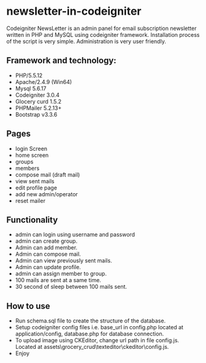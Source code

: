 # newsletter-in-codeigniter

Codeigniter NewsLetter is an admin panel for email subscription newsletter written in PHP and MySQL using codeigniter framework. Installation process of the script is very simple. Administration is very user friendly. 

Framework and technology:
-----------------

* PHP/5.5.12
* Apache/2.4.9 (Win64) 
* Mysql 5.6.17
* Codeigniter  3.0.4
* Glocery curd  1.5.2
* PHPMailer  5.2.13+
* Bootstrap v3.3.6

Pages
-----------------

* login Screen
* home screen
* groups
* members
* compose mail (draft mail)
* view sent mails
* edit profile page
* add new admin/operator
* reset mailer

Functionality
-----------------

-	admin can login using username and password
-	admin can create group.
-	Admin can add member.
-	Admin can compose mail.
-	Admin can view previously sent mails.
-	Admin can update profile.
-	admin can assign member to group.
-	100 mails are sent at a same time.
-	30 second of sleep between 100 mails sent.

How to use
-----------------

* Run schema.sql file to create the structure of the database.
* Setup codeigniter config files i.e. base_url in  config.php located at  application/config, database.php for database connection.
* To upload image using CKEditor, change url path in file config.js. Located at  assets\grocery_crud\texteditor\ckeditor\config.js.
* Enjoy

